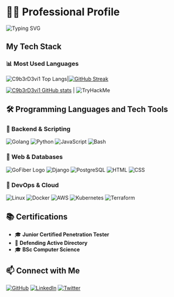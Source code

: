 # 👨‍💻 Professional Profile

![Typing SVG](https://readme-typing-svg.herokuapp.com?font=Fira+Code&size=22&duration=5000&lines=Welcome+to+my+Professional+Profile!;Here+is+my+tech+stack;Cybersecurity,+Ethical+Hacking,+and;💻+Penetration+Testing.)

## My Tech Stack

### 📊 Most Used Languages

![C9b3rD3vi1 Top Langs](https://github-readme-stats.vercel.app/api/top-langs/?username=C9b3rD3vi1&layout=compact&theme=radical&cache_seconds=86400)|[![GitHub Streak](https://streak-stats.demolab.com?user=C9b3rD3vi1&theme=monokai)](https://git.io/streak-stats)

[![C9b3rD3vi1 GitHub stats](https://github-readme-stats.vercel.app/api?username=C9b3rD3vi1&show_icons=true&theme=radical&cache_seconds=86400)](https://github.com/C9b3rD3vi1/github-readme-stats) | ![TryHackMe](https://tryhackme-badges.s3.amazonaws.com/C9b3rD3vi1.png)

## 🛠️ Programming Languages and Tech Tools

### 🔹 Backend & Scripting

![Golang](https://cdn.jsdelivr.net/gh/devicons/devicon/icons/go/go-original.svg)
![Python](https://cdn.jsdelivr.net/gh/devicons/devicon/icons/python/python-original.svg)
![JavaScript](https://cdn.jsdelivr.net/gh/devicons/devicon/icons/javascript/javascript-original.svg)
![Bash](https://cdn.jsdelivr.net/gh/devicons/devicon/icons/bash/bash-original.svg)

### 🔹 Web & Databases

![GoFiber Logo](https://raw.githubusercontent.com/gofiber/docs/master/static/img/logo.svg)
![Django](https://cdn.jsdelivr.net/gh/devicons/devicon@latest/icons/django/django-plain-wordmark.svg)
![PostgreSQL](https://cdn.jsdelivr.net/gh/devicons/devicon@latest/icons/postgresql/postgresql-original-wordmark.svg)
![HTML](https://cdn.jsdelivr.net/gh/devicons/devicon@latest/icons/html5/html5-original-wordmark.svg)
![CSS](https://cdn.jsdelivr.net/gh/devicons/devicon@latest/icons/css3/css3-original-wordmark.svg)

### 🔹 DevOps & Cloud

![Linux](https://cdn.jsdelivr.net/gh/devicons/devicon/icons/linux/linux-original.svg)
![Docker](https://cdn.jsdelivr.net/gh/devicons/devicon/icons/docker/docker-original.svg)
![AWS](https://cdn.jsdelivr.net/gh/devicons/devicon@latest/icons/amazonwebservices/amazonwebservices-plain-wordmark.svg)
![Kubernetes](https://cdn.jsdelivr.net/gh/devicons/devicon/icons/kubernetes/kubernetes-plain.svg)
![Terraform](https://cdn.jsdelivr.net/gh/devicons/devicon/icons/terraform/terraform-original.svg)

## 📚 Certifications

- 🎓 **Junior Certified Penetration Tester**
- 🔐 **Defending Active Directory**
- 🎓 **BSc Computer Science**  

## 📫 Connect with Me

[![GitHub](https://img.shields.io/badge/GitHub-100000?style=for-the-badge&logo=github&logoColor=white)](https://github.com/C9b3rD3vi1)
[![LinkedIn](https://img.shields.io/badge/LinkedIn-0A66C2?style=for-the-badge&logo=linkedin&logoColor=white)](https://linkedin.com/in/YOUR_PROFILE_HERE)
[![Twitter](https://img.shields.io/badge/Twitter-1DA1F2?style=for-the-badge&logo=twitter&logoColor=white)](https://x.com/C9b3rD3vi1_)
